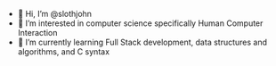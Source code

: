 - 👋 Hi, I’m @slothjohn
- 👀 I’m interested in computer science specifically Human Computer Interaction
- 🌱 I’m currently learning Full Stack development, data structures and algorithms, and C syntax

